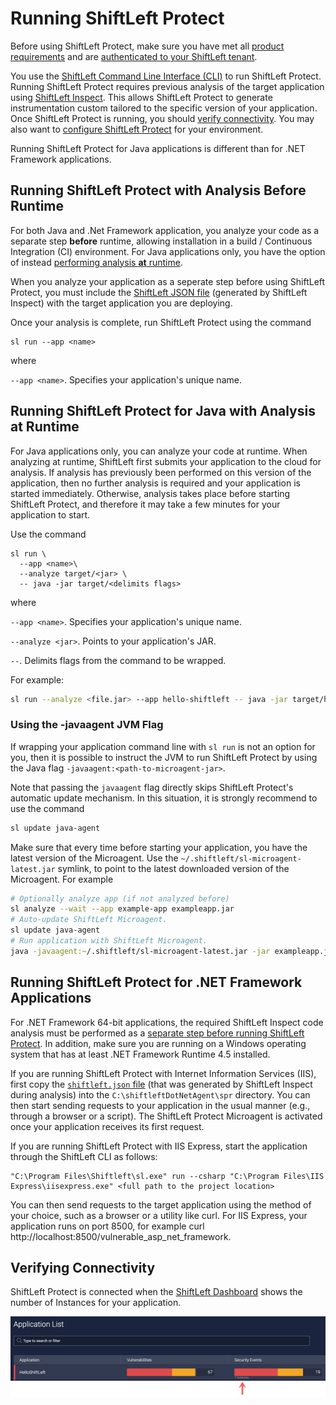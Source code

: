 # Running ShiftLeft Protect

Before using ShiftLeft Protect, make sure you have met all [product requirements](../../introduction/requirements.md) and are [authenticated to your ShiftLeft tenant](../using-cli/authenticating.md).

You use the [ShiftLeft Command Line Interface (CLI)](../using-cli/cli-reference.md) to run ShiftLeft Protect. Running ShiftLeft Protect requires previous analysis of the target application using [ShiftLeft Inspect](../.../introduction/products). This allows ShiftLeft Protect to generate instrumentation custom tailored to the specific version of your application. Once ShiftLeft Protect is running, you should [verify connectivity](#verifying-connectivity).
You may also want to [configure ShiftLeft Protect](protect-java/configure-microagent.md) for your environment.

Running ShiftLeft Protect for Java applications is different than for .NET Framework applications. 

## Running ShiftLeft Protect with Analysis Before Runtime

For both Java and .Net Framework application, you analyze your code as a separate step **before** runtime, allowing installation in a build / Continuous Integration (CI) environment. For Java applications only, you have the option of instead [performing analysis **at** runtime](#running-shiftleft-protect-for-java-with-analysis-at-runtime).  

When you analyze your application as a seperate step before using ShiftLeft Protect, you must include the [ShiftLeft JSON file](json-file.md) (generated by ShiftLeft Inspect) with the target application you are deploying. 

Once your analysis is complete, run ShiftLeft Protect using the command 

```
sl run --app <name> 
```

where

`--app <name>`. Specifies your application's unique name.

## Running ShiftLeft Protect for Java with Analysis at Runtime

For Java applications only, you can analyze your code at runtime. When analyzing at runtime, ShiftLeft first submits your application to the cloud for analysis. If analysis has previously been performed on this version of the application, then no further analysis is required and your application is started immediately. Otherwise, analysis takes place before starting ShiftLeft Protect, and therefore it may take a few minutes for your application to start.

Use the command

```
sl run \
  --app <name>\
  --analyze target/<jar> \
  -- java -jar target/<delimits flags>
```

where

`--app <name>`. Specifies your application's unique name.

`--analyze <jar>`. Points to your application's JAR.

`--`. Delimits flags from the command to be wrapped. 

For example:

```bash
sl run --analyze <file.jar> --app hello-shiftleft -- java -jar target/hello-shiftleft-0.0.1.jar
```

### Using the -javaagent JVM Flag

If wrapping your application command line with `sl run` is not an option for you, then it is possible to instruct the JVM to run ShiftLeft Protect by using the Java flag `-javaagent:<path-to-microagent-jar>`.

Note that passing the `javaagent` flag directly skips ShiftLeft Protect's automatic update mechanism. In this situation, it is strongly recommend to use the command

```bash
sl update java-agent
```

Make sure that every time before starting your application, you have the latest version of the Microagent. Use the `~/.shiftleft/sl-microagent-latest.jar` symlink, to point to the latest downloaded version of the  Microagent. For example

```bash
# Optionally analyze app (if not analyzed before)
sl analyze --wait --app example-app exampleapp.jar
# Auto-update ShiftLeft Microagent.
sl update java-agent
# Run application with ShiftLeft Microagent.
java -javaagent:~/.shiftleft/sl-microagent-latest.jar -jar exampleapp.jar
```

## Running ShiftLeft Protect for .NET Framework Applications

For .NET Framework 64-bit applications, the required ShiftLeft Inspect code analysis must be performed as a [separate step before running ShiftLeft Protect](#running-shiftleft-protect-with-analysis-before-runtime). In addition, make sure you are running on a Windows operating system that has at least .NET Framework Runtime 4.5 installed. 

If you are running ShiftLeft Protect with Internet Information Services (IIS), first copy the [`shiftleft.json` file](json-file.md) (that was generated by ShiftLeft Inspect during analysis) into the `C:\shiftleftDotNetAgent\spr` directory. You can then start sending requests to your application in the usual manner (e.g., through a browser or a script). The ShiftLeft Protect Microagent is activated once your application receives its first request.

If you are running ShiftLeft Protect with IIS Express, start the application through the ShiftLeft CLI as follows:

```
"C:\Program Files\Shiftleft\sl.exe" run --csharp "C:\Program Files\IIS Express\iisexpress.exe" <full path to the project location>
```
You can then send requests to the target application using the method of your choice, such as a browser or a utility like curl. For IIS Express, your application runs on port 8500, for example curl http://<span></span>localhost:8500/vulnerable_asp_net_framework.

## Verifying Connectivity

ShiftLeft Protect is connected when the [ShiftLeft Dashboard](../using-dashboard/vulnerability-dashboard.md) shows the number of Instances for your application. 

![Instances](img/instances.jpg)
